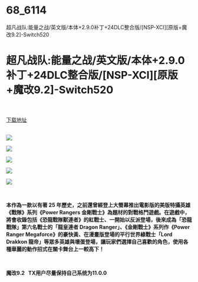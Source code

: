 # 68_6114
超凡战队:能量之战/英文版/本体+2.9.0补丁+24DLC整合版/[NSP-XCI][原版+魔改9.2]-Switch520
# 超凡战队:能量之战/英文版/本体+2.9.0补丁+24DLC整合版/[NSP-XCI][原版+魔改9.2]-Switch520
 <br/></br>
[下载地址](https://www.switch520.cc/article/6114 "下载地址")
<br/></br>

<p><strong><img src="https://www.switch520.cc/muke_img/upload_art_editor_20200919-1_0a48e31ac12631992face156c8a587bd.jpg"></strong></p>
<p><strong><img src="https://www.switch520.cc/muke_img/upload_art_editor_20200919-1_854cb66dc1330db124a10ad6a960bd68.jpg"></strong></p>
<p><strong><img src="https://www.switch520.cc/muke_img/upload_art_editor_20200919-1_f480f3525bf0ac3fd36b1bfb8c42690c.jpeg"></strong></p>
<p><strong><img src="https://www.switch520.cc/muke_img/upload_art_editor_20200919-1_c4a354fadb16d8664c967028f5ff2f37.jpg"></strong></p>
<p><strong><img src="https://www.switch520.cc/muke_img/upload_art_editor_20200919-1_5b85e0a262d22cd0f5e4807decad4a1c.jpg"></strong></p>
<p>&nbsp;</p>
<p><strong>本作為一款以有著 25 年歷史，之前還曾經登上大螢幕推出電影版的美版特攝英雄《戰隊》系列《Power Rangers 金剛戰士》為題材的對戰格鬥遊戲。在遊戲中，將會收錄包括《恐龍戰隊獸連者》的紅戰士、一開始以反派登場，後來成為「恐龍戰隊」第六名戰士的「龍皇連者 Dragon Ranger」、《金剛戰士》系列作《Power Ranger Megaforce》的豪快黃、在漫畫版登場的平行世界綠戰士「Lord Drakkon 龍帝」等眾多英雄與壞蛋登場，讓玩家們選擇自己喜歡的角色，使用各種華麗的動作招式在關卡舞台上一較高下！</strong></p>
<p>&nbsp;</p>
<p><strong>魔改9.2 &nbsp;&nbsp;TX用户尽量保持自己系统为11.0.0</strong></p>
